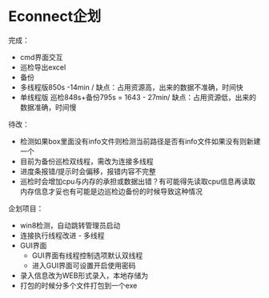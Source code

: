 # Econnect企划

完成：

* cmd界面交互
* 巡检导出excel
* 备份
* 多线程版850s -14min / 缺点：占用资源高，出来的数据不准确，时间快
* 单线程版 巡检848s+备份795s = 1643 - 27min/ 缺点：占用资源低，出来的数据准确，时间慢

待改：

* 检测如果box里面没有info文件则检测当前路径是否有info文件如果没有则新建一个
* 目前为备份巡检双线程，需改为连接多线程
* 进度条报错/提示时会偏移，报错内容不完整
* 巡检时会增加cpu与内存的承担或数据出错？有可能得先读取cpu信息再读取内存信息才妥也有可能是边巡检边备份的时候导致这种情况

企划项目：

* win8检测，自动跳转管理员启动
* 连接执行线程改进 - 多线程
* GUI界面
  * GUI界面有线程控制选项默认双线程
  * 进入GUI界面可设置开启使用密码
* 录入信息改为WEB形式录入，本地存储为
* 打包的时候分多个文件打包到一个exe

